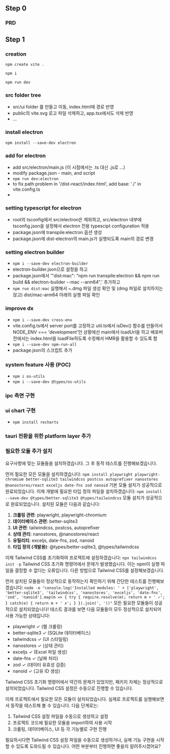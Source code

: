 
## Step 0
### PRD

## Step 1
### creation
``` npm create vite . ```

``` npm i ```

``` npm run dev ```

### src folder tree 
- src/ui folder 를 만들고 이동, index.html에 경로 반영
- public의 vite.svg 로고 파일 삭제하고, app.tsx에서도 삭제 반영
- ...

### install electron
``` npm install --save-dev electron ```

### add for electron
- add src/electron/main.js (이 시점에서는 .ts 대신 .js로 ...)
- modify package.json - main, and script
- ``` npm run dev:electron  ```
- to fix path problem in '/dist-react/index.html', add base: './' in vite.config.ts
-  
### setting typescript for electron
- root의 tsconfig에서 src/electron은 제외하고, src/electron 내부에 tsconfig.json을 설정해서 electron 전용 typescipt configuration 적용
- package.json에 transpile:electron 옵션 생성
- package.json에 dist-electron의 main.js가 실행되도록 main의 경로 변경

### setting electron builder
- ``` npm i --save-dev electron-builder ```
- electron-builder.json으로 설정을 하고 
- package.json에서 '"dist:mac": "npm run transpile:electron && npm run build && electron-builder --mac --arm64",' 추가하고 
- ``` npm run dist:mac ``` 실행해서 ~.dmg 파일 생성 확인 및 (dmg 파일로 설치하지는 않고) dist/mac-arm64 아래의 실행 파일 확인

### improve dx
- ``` npm i --save-dev cross-env ```
- vite.config.ts에서 server port를 고정하고 util.ts에서 isDev() 함수를 만들어서 NODE_ENV === 'development'인 상황에선 main에서 loadUrl을 하고 배포버전에서는 index.html을 loadFile하도록 수정해서 HMR을 활용할 수 있도록 함
- ``` npm i --save-dev npm-run-all ```
- package.json의 스크립트 추가
  
### system feature 사용 (POC)
- ``` npm i os-utils ```
- ``` npm i --save-dev @types/os-utils ```

### ipc 측면 구현

### ui chart 구현 
- ``` npm install recharts ```

### tauri 전환을 위한 platform layer 추가 

### 필요한 모듈 추가 설치 
요구사항에 맞는 모듈들을 설치하겠습니다. 그 후 동작 테스트를 진행해보겠습니다.

먼저 필요한 모든 모듈을 설치하겠습니다:
``` npm install playwright playwright-chromium better-sqlite3 tailwindcss postcss autoprefixer nanostores @nanostores/react exceljs date-fns zod nanoid ```
기본 모듈 설치가 성공적으로 완료되었습니다. 이제 개발에 필요한 타입 정의 파일을 설치하겠습니다:
``` npm install --save-dev @types/better-sqlite3 @types/tailwindcss ```
모듈 설치가 성공적으로 완료되었습니다. 설치된 모듈은 다음과 같습니다:
1. **크롤링 관련**: playwright, playwright-chromium
2. **데이터베이스 관련**: better-sqlite3 
3. **UI 관련**: tailwindcss, postcss, autoprefixer
4. **상태 관리**: nanostores, @nanostores/react
5. **유틸리티**: exceljs, date-fns, zod, nanoid
6. **타입 정의 (개발용)**: @types/better-sqlite3, @types/tailwindcss

이제 Tailwind CSS를 초기화하여 프로젝트에 설정하겠습니다:
``` npx tailwindcss init -p ```
Tailwind CSS 초기화 명령어에서 문제가 발생했습니다. 이는 npm이 실행 파일을 결정할 수 없다는 오류입니다. 다른 방법으로 Tailwind CSS를 설정해보겠습니다.

먼저 설치된 모듈들이 정상적으로 동작하는지 확인하기 위해 간단한 테스트를 진행해보겠습니다:
``` node -e "console.log('Installed modules: ' + ['playwright', 'better-sqlite3', 'tailwindcss', 'nanostores', 'exceljs', 'date-fns', 'zod', 'nanoid'].map(m => { try { require.resolve(m); return m + ' ✓'; } catch(e) { return m + ' ✗'; } }).join(', '))" ```
모든 필요한 모듈들이 성공적으로 설치되었습니다! 테스트 결과를 보면 다음 모듈들이 모두 정상적으로 설치되어 사용 가능한 상태입니다:

- playwright ✓ (웹 크롤링)
- better-sqlite3 ✓ (SQLite 데이터베이스)
- tailwindcss ✓ (UI 스타일링)
- nanostores ✓ (상태 관리)
- exceljs ✓ (Excel 파일 생성)
- date-fns ✓ (날짜 처리)
- zod ✓ (데이터 유효성 검증)
- nanoid ✓ (고유 ID 생성)

Tailwind CSS 초기화 명령어에서 약간의 문제가 있었지만, 패키지 자체는 정상적으로 설치되었습니다. Tailwind CSS 설정은 수동으로 진행할 수 있습니다.

이제 프로젝트에서 필요한 모든 모듈이 설치되었습니다. 실제로 프로젝트를 실행해보면서 동작을 테스트해 볼 수 있습니다. 다음 단계로는:

1. Tailwind CSS 설정 파일을 수동으로 생성하고 설정
2. 프로젝트 코드에 필요한 모듈을 import하여 사용 시작
3. 크롤링, 데이터베이스, UI 등 각 기능별로 구현 진행

필요하시다면 Tailwind CSS 설정 파일을 수동으로 생성하거나, 실제 기능 구현을 시작할 수 있도록 도와드릴 수 있습니다. 어떤 부분부터 진행하면 좋을지 알려주시겠어요?